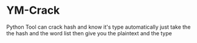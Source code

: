 # YM-Crack
Python Tool can crack hash and know it's type automatically just take the the hash and the word list then give you the plaintext and the type
